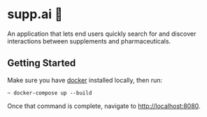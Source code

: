 # supp.ai 💊

An application that lets end users quickly search for and discover interactions
between supplements and pharmaceuticals.

## Getting Started

Make sure you have [docker](https://www.docker.com/products/docker-desktop)
installed locally, then run:

```
~ docker-compose up --build
```

Once that command is complete, navigate to [http://localhost:8080](http://localhost:8080).
